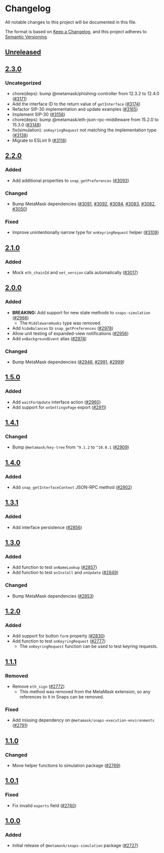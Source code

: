 # Changelog

All notable changes to this project will be documented in this file.

The format is based on [Keep a Changelog](https://keepachangelog.com/en/1.0.0/),
and this project adheres to [Semantic Versioning](https://semver.org/spec/v2.0.0.html).

## [Unreleased]

## [2.3.0]

### Uncategorized

- chore(deps): bump @metamask/phishing-controller from 12.3.2 to 12.4.0 ([#3171](https://github.com/MetaMask/snaps/pull/3171))
- Add the interface ID to the return value of `getInterface` ([#3174](https://github.com/MetaMask/snaps/pull/3174))
- Refactor SIP-30 implementation and update examples ([#3165](https://github.com/MetaMask/snaps/pull/3165))
- Implement SIP-30 ([#3156](https://github.com/MetaMask/snaps/pull/3156))
- chore(deps): bump @metamask/eth-json-rpc-middleware from 15.2.0 to 15.3.0 ([#3148](https://github.com/MetaMask/snaps/pull/3148))
- fix(simulation): `onKeyringRequest` not matching the implementation type ([#3138](https://github.com/MetaMask/snaps/pull/3138))
- Migrate to ESLint 9 ([#3118](https://github.com/MetaMask/snaps/pull/3118))

## [2.2.0]

### Added

- Add additional properties to `snap_getPreferences` ([#3093](https://github.com/MetaMask/snaps/pull/3093))

### Changed

- Bump MetaMask dependencies ([#3091](https://github.com/MetaMask/snaps/pull/3091), [#3092](https://github.com/MetaMask/snaps/pull/3092), [#3084](https://github.com/MetaMask/snaps/pull/3084), [#3083](https://github.com/MetaMask/snaps/pull/3083), [#3082](https://github.com/MetaMask/snaps/pull/3082), [#3050](https://github.com/MetaMask/snaps/pull/3050))

### Fixed

- Improve unintentionally narrow type for `onKeyringRequest` helper ([#3109](https://github.com/MetaMask/snaps/pull/3109))

## [2.1.0]

### Added

- Mock `eth_chainId` and `net_version` calls automatically ([#3017](https://github.com/MetaMask/snaps/pull/3017))

## [2.0.0]

### Added

- **BREAKING:** Add support for new state methods to `snaps-simulation` ([#2966](https://github.com/MetaMask/snaps/pull/2966))
  - The `MiddlewareHooks` type was removed.
- Add `hideBalances` to `snap_getPreferences` ([#2978](https://github.com/MetaMask/snaps/pull/2978))
- Allow unit testing of expanded-view notifications ([#2956](https://github.com/MetaMask/snaps/pull/2956))
- Add `onBackgroundEvent` alias ([#2974](https://github.com/MetaMask/snaps/pull/2974))

### Changed

- Bump MetaMask dependencies ([#2946](https://github.com/MetaMask/snaps/pull/2946), [#2991](https://github.com/MetaMask/snaps/pull/2991), [#2999](https://github.com/MetaMask/snaps/pull/2999))

## [1.5.0]

### Added

- Add `waitForUpdate` interface action ([#2960](https://github.com/MetaMask/snaps/pull/2960))
- Add support for `onSettingsPage` export ([#2911](https://github.com/MetaMask/snaps/pull/2911))

## [1.4.1]

### Changed

- Bump `@metamask/key-tree` from `^9.1.2` to `^10.0.1` ([#2909](https://github.com/MetaMask/snaps/pull/2909))

## [1.4.0]

### Added

- Add `snap_getInterfaceContext` JSON-RPC method ([#2902](https://github.com/MetaMask/snaps/pull/2902))

## [1.3.1]

### Added

- Add interface persistence ([#2856](https://github.com/MetaMask/snaps/pull/2856))

## [1.3.0]

### Added

- Add function to test `onNameLookup` ([#2857](https://github.com/MetaMask/snaps/pull/2857))
- Add function to test `onInstall` and `onUpdate` ([#2849](https://github.com/MetaMask/snaps/pull/2849))

### Changed

- Bump MetaMask dependencies ([#2853](https://github.com/MetaMask/snaps/pull/2853))

## [1.2.0]

### Added

- Add support for button `form` property ([#2830](https://github.com/MetaMask/snaps/pull/2830))
- Add function to test `onKeyringRequest` ([#2777](https://github.com/MetaMask/snaps/pull/2777))
  - The `onKeyringRequest` function can be used to test keyring requests.

## [1.1.1]

### Removed

- Remove `eth_sign` ([#2772](https://github.com/MetaMask/snaps/pull/2772))
  - This method was removed from the MetaMask extension, so any references to it
    in Snaps can be removed.

### Fixed

- Add missing dependency on `@metamask/snaps-execution-environments` ([#2791](https://github.com/MetaMask/snaps/pull/2791))

## [1.1.0]

### Changed

- Move helper functions to simulation package ([#2769](https://github.com/MetaMask/snaps/pull/2769))

## [1.0.1]

### Fixed

- Fix invalid `exports` field ([#2740](https://github.com/MetaMask/snaps/pull/2740))

## [1.0.0]

### Added

- Initial release of `@metamask/snaps-simulation` package ([#2727](https://github.com/MetaMask/snaps/pull/2727))

[Unreleased]: https://github.com/MetaMask/snaps/compare/@metamask/snaps-simulation@2.3.0...HEAD
[2.3.0]: https://github.com/MetaMask/snaps/compare/@metamask/snaps-simulation@2.2.0...@metamask/snaps-simulation@2.3.0
[2.2.0]: https://github.com/MetaMask/snaps/compare/@metamask/snaps-simulation@2.1.0...@metamask/snaps-simulation@2.2.0
[2.1.0]: https://github.com/MetaMask/snaps/compare/@metamask/snaps-simulation@2.0.0...@metamask/snaps-simulation@2.1.0
[2.0.0]: https://github.com/MetaMask/snaps/compare/@metamask/snaps-simulation@1.5.0...@metamask/snaps-simulation@2.0.0
[1.5.0]: https://github.com/MetaMask/snaps/compare/@metamask/snaps-simulation@1.4.1...@metamask/snaps-simulation@1.5.0
[1.4.1]: https://github.com/MetaMask/snaps/compare/@metamask/snaps-simulation@1.4.0...@metamask/snaps-simulation@1.4.1
[1.4.0]: https://github.com/MetaMask/snaps/compare/@metamask/snaps-simulation@1.3.1...@metamask/snaps-simulation@1.4.0
[1.3.1]: https://github.com/MetaMask/snaps/compare/@metamask/snaps-simulation@1.3.0...@metamask/snaps-simulation@1.3.1
[1.3.0]: https://github.com/MetaMask/snaps/compare/@metamask/snaps-simulation@1.2.0...@metamask/snaps-simulation@1.3.0
[1.2.0]: https://github.com/MetaMask/snaps/compare/@metamask/snaps-simulation@1.1.1...@metamask/snaps-simulation@1.2.0
[1.1.1]: https://github.com/MetaMask/snaps/compare/@metamask/snaps-simulation@1.1.0...@metamask/snaps-simulation@1.1.1
[1.1.0]: https://github.com/MetaMask/snaps/compare/@metamask/snaps-simulation@1.0.1...@metamask/snaps-simulation@1.1.0
[1.0.1]: https://github.com/MetaMask/snaps/compare/@metamask/snaps-simulation@1.0.0...@metamask/snaps-simulation@1.0.1
[1.0.0]: https://github.com/MetaMask/snaps/releases/tag/@metamask/snaps-simulation@1.0.0
